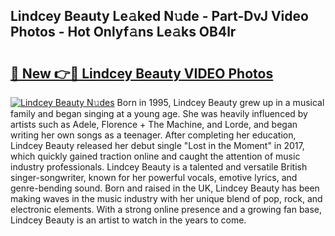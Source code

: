 ## Lindcey Beauty Le𝚊ked N𝚞de - Part-DvJ Video Photos - Hot Onlyf𝚊ns Le𝚊ks OB4lr

# <h2><a href="http://ac20954.deff.icu/?id=Lindcey+Beauty">🔗 New 👉🔴 Lindcey Beauty VIDEO Photos</a></h2>

[![Lindcey Beauty N𝚞des](https://i.imgur.com/rIISA9y.gif)](http://ac20954.deff.icu/?id=Lindcey+Beauty)
Born in 1995, Lindcey Beauty grew up in a musical family and began singing at a young age. She was heavily influenced by artists such as Adele, Florence + The Machine, and Lorde, and began writing her own songs as a teenager. After completing her education, Lindcey Beauty released her debut single "Lost in the Moment" in 2017, which quickly gained traction online and caught the attention of music industry professionals. Lindcey Beauty is a talented and versatile British singer-songwriter, known for her powerful vocals, emotive lyrics, and genre-bending sound. Born and raised in the UK, Lindcey Beauty has been making waves in the music industry with her unique blend of pop, rock, and electronic elements. With a strong online presence and a growing fan base, Lindcey Beauty is an artist to watch in the years to come.
